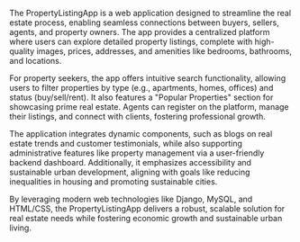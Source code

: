 The PropertyListingApp is a web application designed to streamline the real estate process, enabling seamless connections between buyers, sellers, agents, and property owners. 
The app provides a centralized platform where users can explore detailed property listings, complete with high-quality images, prices, addresses, and amenities like bedrooms, bathrooms, 
and locations.

For property seekers, the app offers intuitive search functionality, allowing users to filter properties by type (e.g., apartments, homes, offices) and status (buy/sell/rent).
It also features a "Popular Properties" section for showcasing prime real estate. Agents can register on the platform, manage their listings, and connect with clients,
fostering professional growth.

The application integrates dynamic components, such as blogs on real estate trends and customer testimonials, while also supporting administrative features like property management 
via a user-friendly backend dashboard. Additionally, it emphasizes accessibility and sustainable urban development, aligning with goals like reducing inequalities in housing and 
promoting sustainable cities.

By leveraging modern web technologies like Django, MySQL, and HTML/CSS, the PropertyListingApp delivers a robust, scalable solution for real estate needs while fostering economic
growth and sustainable urban living.
